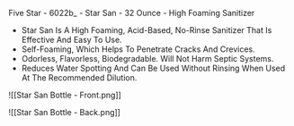 Five Star - 6022b_ - Star San - 32 Ounce - High Foaming Sanitizer

-   Star San Is A High Foaming, Acid-Based, No-Rinse Sanitizer That Is Effective And Easy To Use.
-   Self-Foaming, Which Helps To Penetrate Cracks And Crevices.
-   Odorless, Flavorless, Biodegradable. Will Not Harm Septic Systems.
-   Reduces Water Spotting And Can Be Used Without Rinsing When Used At The Recommended Dilution.

![[Star San Bottle - Front.png]]

![[Star San Bottle - Back.png]]